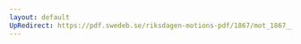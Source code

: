 ```yaml
---
layout: default
UpRedirect: https://pdf.swedeb.se/riksdagen-motions-pdf/1867/mot_1867__fk__00030.pdf
---
```

